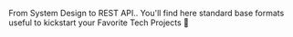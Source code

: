 From System Design to REST API.. You'll find here standard base formats useful to kickstart your Favorite Tech Projects 🚀
